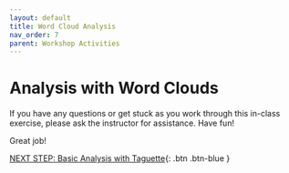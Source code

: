 ```yaml
---
layout: default
title: Word Cloud Analysis
nav_order: 7
parent: Workshop Activities
---
```

# Analysis with Word Clouds

If you have any questions or get stuck as you work through this in-class exercise, please ask the instructor for assistance.  Have fun!




Great job!

[NEXT STEP: Basic Analysis with Taguette](cloud-analysis.html){: .btn .btn-blue }
